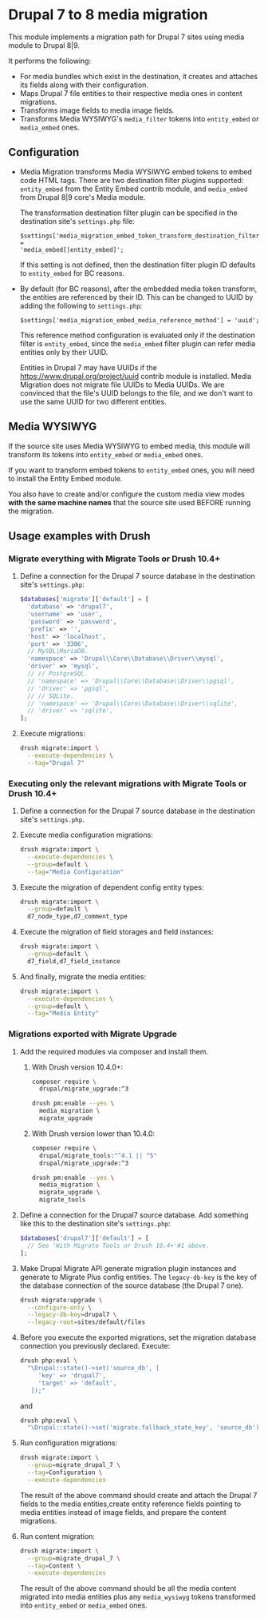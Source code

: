 # Drupal 7 to 8 media migration

This module implements a migration path for Drupal 7 sites using media module to
Drupal 8|9.

It performs the following:

* For media bundles which exist in the destination, it creates and attaches its
  fields along with their configuration.
* Maps Drupal 7 file entities to their respective media ones in content
  migrations.
* Transforms image fields to media image fields.
* Transforms Media WYSIWYG's `media_filter` tokens into `entity_embed` or
  `media_embed` ones.

## Configuration

* Media Migration transforms Media WYSIWYG embed tokens to embed code HTML tags.
  There are two destination filter plugins supported: `entity_embed` from the
  Entity Embed contrib module, and `media_embed` from Drupal 8|9 core's Media
  module.

  The transformation destination filter plugin can be specified in the
  destination site's `settings.php` file:

  ```
  $settings['media_migration_embed_token_transform_destination_filter_plugin'] =
  'media_embed[|entity_embed]';
  ```

  If this setting is not defined, then the destination filter plugin ID defaults
  to `entity_embed` for BC reasons.

* By default (for BC reasons), after the embedded media token transform, the
  entities are referenced by their ID. This can be changed to UUID by adding the
  following to `settings.php`:

  ```
  $settings['media_migration_embed_media_reference_method'] = 'uuid';
  ```

  This reference method configuration is evaluated only if the destination
  filter is `entity_embed`, since the `media_embed` filter plugin can refer
  media entities only by their UUID.

  Entities in Drupal 7 may have UUIDs if the https://www.drupal.org/project/uuid
  contrib module is installed. Media Migration does not migrate file UUIDs to
  Media UUIDs. We are convinced that the file's UUID belongs to the file, and we
  don't want to use the same UUID for two different entities.

## Media WYSIWYG

If the source site uses Media WYSIWYG to embed media, this module will transform
its tokens into `entity_embed` or `media_embed` ones.

If you want to transform embed tokens to `entity_embed` ones, you will need to
install the Entity Embed module.

You also have to create and/or configure the custom media view modes __with the
same machine names__ that the source site used BEFORE running the migration.

## Usage examples with Drush

### Migrate everything with Migrate Tools or Drush 10.4+

1. Define a connection for the Drupal 7 source database in the destination
    site's `settings.php`:
    ```php
    $databases['migrate']['default'] = [
      'database' => 'drupal7',
      'username' => 'user',
      'password' => 'password',
      'prefix' => '',
      'host' => 'localhost',
      'port' => '3306',
      // MySQL|MariaDB.
      'namespace' => 'Drupal\\Core\\Database\\Driver\\mysql',
      'driver' => 'mysql',
      // // PostgreSQL.
      // 'namespace' => 'Drupal\\Core\\Database\\Driver\\pgsql',
      // 'driver' => 'pgsql',
      // // SQLite.
      // 'namespace' => 'Drupal\\Core\\Database\\Driver\\sqlite',
      // 'driver' => 'sqlite',
    ];
    ```

2. Execute migrations:
    ```bash
    drush migrate:import \
      --execute-dependencies \
      --tag="Drupal 7"
    ```

### Executing only the relevant migrations with Migrate Tools or Drush 10.4+

1. Define a connection for the Drupal 7 source database in the destination
    site's `settings.php`.

2. Execute media configuration migrations:
    ```bash
    drush migrate:import \
      --execute-dependencies \
      --group=default \
      --tag="Media Configuration"
    ```
3. Execute the migration of dependent config entity types:
    ```bash
    drush migrate:import \
      --group=default \
      d7_node_type,d7_comment_type
    ```

4. Execute the migration of field storages and field instances:
    ```bash
    drush migrate:import \
      --group=default \
      d7_field,d7_field_instance
    ```

5. And finally, migrate the media entities:
    ```bash
    drush migrate:import \
      --execute-dependencies \
      --group=default \
      --tag="Media Entity"
    ```

### Migrations exported with Migrate Upgrade

1. Add the required modules via composer and install them.
    1. With Drush version 10.4.0+:
        ```bash
        composer require \
          drupal/migrate_upgrade:^3
        ```
        ```bash
        drush pm:enable --yes \
          media_migration \
          migrate_upgrade
        ```
    1. With Drush version lower than 10.4.0:
        ```bash
        composer require \
          drupal/migrate_tools:"^4.1 || ^5"
          drupal/migrate_upgrade:^3
        ```
        ```bash
        drush pm:enable --yes \
          media_migration \
          migrate_upgrade \
          migrate_tools
        ```

2. Define a connection for the Drupal7 source database. Add something like this
    to the destination site's `settings.php`:
    ```php
    $databases['drupal7']['default'] = [
      // See 'With Migrate Tools or Drush 10.4+'#1 above.
    ];
    ```

3. Make Drupal Migrate API generate migration plugin instances and generate
    to Migrate Plus config entities. The `legacy-db-key` is the key of the
    database connection of the source database (the Drupal 7 one).
    ```bash
    drush migrate:upgrade \
      --configure-only \
      --legacy-db-key=drupal7 \
      --legacy-root=sites/default/files
    ```

4. Before you execute the exported migrations, set the migration database
    connection you previously declared. Execute:
    ```bash
    drush php:eval \
      "\Drupal::state()->set('source_db', [
         'key' => 'drupal7',
         'target' => 'default',
       ]);"
    ```
    and
    ```bash
    drush php:eval \
      "\Drupal::state()->set('migrate.fallback_state_key', 'source_db');"
    ```

5. Run configuration migrations:
    ```bash
    drush migrate:import \
      --group=migrate_drupal_7 \
      --tag=Configuration \
      --execute-dependencies
    ```

    The result of the above command should create and attach the Drupal 7 fields
    to the media entities,create entity reference fields pointing to media
    entities instead of image fields, and prepare the content migrations.

6. Run content migration:
    ```bash
    drush migrate:import \
      --group=migrate_drupal_7 \
      --tag=Content \
      --execute-dependencies
    ```

    The result of the above command should be all the media content migrated
    into media entities plus any `media_wysiwyg` tokens transformed into
    `entity_embed` or `media_embed` ones.
